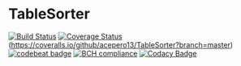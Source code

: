 # TableSorter

[![Build Status](https://travis-ci.org/acepero13/TableSorter.svg?branch=master)](https://travis-ci.org/acepero13/TableSorter)
[![Coverage Status](https://coveralls.io/repos/github/acepero13/TableSorter/badge.svg?branch=master)](https://coveralls.io/github/acepero13/TableSorter?branch=master)
(https://coveralls.io/github/acepero13/TableSorter?branch=master)
[![codebeat badge](https://codebeat.co/badges/8ef5b06f-7385-4597-ac0d-1e2041eed013)](https://codebeat.co/projects/github-com-acepero13-tablesorter-master)
[![BCH compliance](https://bettercodehub.com/edge/badge/acepero13/TableSorter?branch=master)](https://bettercodehub.com/)
[![Codacy Badge](https://api.codacy.com/project/badge/Grade/c1b1a0ae90ef4a39955a3193aa188a5a)](https://www.codacy.com/app/acepero13/TableSorter?utm_source=github.com&amp;utm_medium=referral&amp;utm_content=acepero13/TableSorter&amp;utm_campaign=Badge_Grade)
